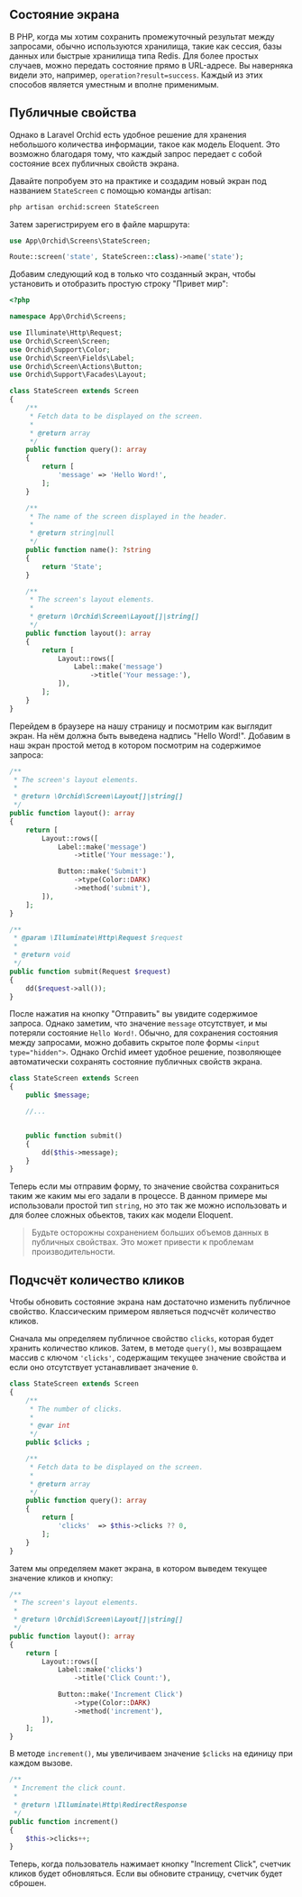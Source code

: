 ## Состояние экрана

В PHP, когда мы хотим сохранить промежуточный результат между запросами, обычно используются хранилища, такие как сессия, базы данных или быстрые хранилища типа Redis.
Для более простых случаев, можно передать состояние прямо в URL-адресе. Вы наверняка видели это, например, `operation?result=success`.
Каждый из этих способов является уместным и вполне применимым.

## Публичные свойства

Однако в Laravel Orchid есть удобное решение для хранения небольшого количества информации, такое как модель Eloquent.
Это возможно благодаря тому, что каждый запрос передает с собой состояние всех публичных свойств экрана.

Давайте попробуем это на практике и создадим новый экран под названием `StateScreen` с помощью команды artisan:

```bash
php artisan orchid:screen StateScreen
```

Затем зарегистрируем его в файле маршрута:

```php
use App\Orchid\Screens\StateScreen;

Route::screen('state', StateScreen::class)->name('state');
```

Добавим следующий код в только что созданный экран, чтобы установить и отобразить простую строку "Привет мир":

```php
<?php

namespace App\Orchid\Screens;

use Illuminate\Http\Request;
use Orchid\Screen\Screen;
use Orchid\Support\Color;
use Orchid\Screen\Fields\Label;
use Orchid\Screen\Actions\Button;
use Orchid\Support\Facades\Layout;

class StateScreen extends Screen
{
    /**
     * Fetch data to be displayed on the screen.
     *
     * @return array
     */
    public function query(): array
    {
        return [
            'message' => 'Hello Word!',
        ];
    }

    /**
     * The name of the screen displayed in the header.
     *
     * @return string|null
     */
    public function name(): ?string
    {
        return 'State';
    }

    /**
     * The screen's layout elements.
     *
     * @return \Orchid\Screen\Layout[]|string[]
     */
    public function layout(): array
    {
        return [
            Layout::rows([
                Label::make('message')
                    ->title('Your message:'),
            ]),
        ];
    }
}
```

Перейдем в браузере на нашу страницу и посмотрим как выглядит экран. На нём должна быть выведена надпись "Hello Word!". 
Добавим в наш экран простой метод в котором посмотрим на содержимое запроса:

```php
/**
 * The screen's layout elements.
 *
 * @return \Orchid\Screen\Layout[]|string[]
 */
public function layout(): array
{
    return [
        Layout::rows([
            Label::make('message')
                ->title('Your message:'),

            Button::make('Submit')
                ->type(Color::DARK)
                ->method('submit'),
        ]),
    ];
}

/**
 * @param \Illuminate\Http\Request $request
 *
 * @return void
 */
public function submit(Request $request)
{
    dd($request->all());
}
```


После нажатия на кнопку "Отправить" вы увидите содержимое запроса. Однако заметим, что значение `message` отсутствует, и мы потеряли состояние `Hello Word!`. 
Обычно, для сохранения состояния между запросами, можно добавить скрытое поле формы `<input type="hidden">`.
Однако Orchid имеет удобное решение, позволяющее автоматически сохранять состояние публичных свойств экрана.


```php
class StateScreen extends Screen
{
    public $message;

    //...


    public function submit()
    {
        dd($this->message);
    }
}

```

Теперь если мы отправим форму, то значение свойства сохраниться таким же каким мы его задали в процессе. 
В данном примере мы использовали простой тип `string`, но это так же можно использовать и для более сложных обьектов, таких как модели Eloquent.

> Будьте осторожны сохранением больших объемов данных в публичных свойствах. Это может привести к проблемам производительности.

## Подчсчёт количество кликов 

Чтобы обновить состояние экрана нам достаточно изменить публичное свойство. Классическим примером являеться подчсчёт количество кликов.


Сначала мы определяем публичное свойство `clicks`, которая будет хранить количество кликов.
Затем, в методе `query()`, мы возвращаем массив с ключом `'clicks'`, содержащим текущее значение свойства и если оно отсутствует устанавливает значение `0`.

```php
class StateScreen extends Screen
{
    /**
     * The number of clicks.
     *
     * @var int
     */
    public $clicks ;

    /**
     * Fetch data to be displayed on the screen.
     *
     * @return array
     */
    public function query(): array
    {
        return [
            'clicks'  => $this->clicks ?? 0,
        ];
    }
}
```

Затем мы определяем макет экрана, в котором выведем текущее значение кликов и кнопку:

```php
/**
 * The screen's layout elements.
 *
 * @return \Orchid\Screen\Layout[]|string[]
 */
public function layout(): array
{
    return [
        Layout::rows([
            Label::make('clicks')
                ->title('Click Count:'),

            Button::make('Increment Click')
                ->type(Color::DARK)
                ->method('increment'),
        ]),
    ];
}
```

В методе `increment()`, мы увеличиваем значение `$clicks` на единицу при каждом вызове.

```php
/**
 * Increment the click count.
 *
 * @return \Illuminate\Http\RedirectResponse
 */
public function increment()
{
    $this->clicks++;
}
```

Теперь, когда пользователь нажимает кнопку  "Increment Click", счетчик кликов будет обновляться.
Если вы обновите страницу, счетчик будет сброшен.
